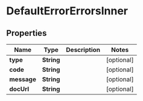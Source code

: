 

# DefaultErrorErrorsInner


## Properties

| Name | Type | Description | Notes |
|------------ | ------------- | ------------- | -------------|
|**type** | **String** |  |  [optional] |
|**code** | **String** |  |  [optional] |
|**message** | **String** |  |  [optional] |
|**docUrl** | **String** |  |  [optional] |



